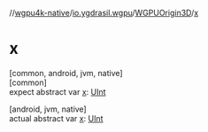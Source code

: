 //[wgpu4k-native](../../../index.md)/[io.ygdrasil.wgpu](../index.md)/[WGPUOrigin3D](index.md)/[x](x.md)

# x

[common, android, jvm, native]\
[common]\
expect abstract var [x](x.md): [UInt](https://kotlinlang.org/api/core/kotlin-stdlib/kotlin/-u-int/index.html)

[android, jvm, native]\
actual abstract var [x](x.md): [UInt](https://kotlinlang.org/api/core/kotlin-stdlib/kotlin/-u-int/index.html)
